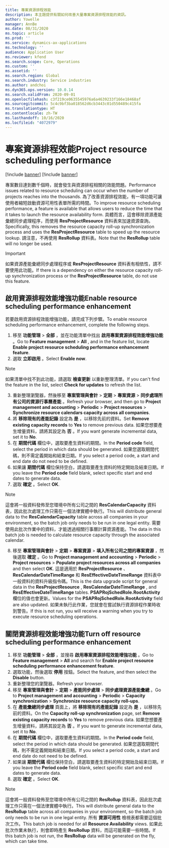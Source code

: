 ```yaml
---
title: 專案資源排程效能
description: 本主題提供有關如何改善大量專案資源排程效能的資訊。
author: Yowelle
manager: AnnBe
ms.date: 08/31/2020
ms.topic: article
ms.prod: ''
ms.service: dynamics-ax-applications
ms.technology: ''
audience: Application User
ms.reviewer: kfend
ms.search.scope: Core, Operations
ms.custom: ''
ms.assetid: ''
ms.search.region: Global
ms.search.industry: Service industries
ms.author: andchoi
ms.dyn365.ops.version: 10.0.14
ms.search.validFrom: 2020-09-01
ms.openlocfilehash: c3f219ce0635545976a6a4639233f166e18468af
ms.sourcegitcommit: 5c4c9bf3ba018562d6cb3443c01d550489c415fa
ms.translationtype: HT
ms.contentlocale: zh-TW
ms.lasthandoff: 10/16/2020
ms.locfileid: "4072979"
---
```

# <a name="project-resource-scheduling-performance"></a><span data-ttu-id="6eb48-103">專案資源排程效能</span><span class="sxs-lookup"><span data-stu-id="6eb48-103">Project resource scheduling performance</span></span>

[!include [banner](../includes/banner.md)]
[!include [banner](../includes/preview-banner.md)]


<span data-ttu-id="6eb48-104">專案數目達到數千個時，就會發生與資源排程相關的效能問題。</span><span class="sxs-lookup"><span data-stu-id="6eb48-104">Performance issues related to resource scheduling can occur when the number of projects reaches into the thousands.</span></span> <span data-ttu-id="6eb48-105">為了改善資源排程效能，有一項功能可讓使用者縮短啟動資源可用性表單所需的時間。</span><span class="sxs-lookup"><span data-stu-id="6eb48-105">To improve resource scheduling performance, a feature is available that allows users to reduce the time that it takes to launch the resource availability form.</span></span> <span data-ttu-id="6eb48-106">具體而言，這會移除資源產能彙總同步處理程序，而使用 **ResProjectResource** 資料表來加速資源查詢。</span><span class="sxs-lookup"><span data-stu-id="6eb48-106">Specifically, this removes the resource capacity roll-up synchronization process and uses the **ResProjectResource** table to speed up the resource lookup.</span></span> <span data-ttu-id="6eb48-107">請注意，不再使用 **ResRollup** 資料表。</span><span class="sxs-lookup"><span data-stu-id="6eb48-107">Note that the **ResRollup** table will no longer be used.</span></span>

> [!IMPORTANT]
> <span data-ttu-id="6eb48-108">如果資源產能彙總同步處理程序或 **ResProjectResource** 資料表有相依性，請不要使用此功能。</span><span class="sxs-lookup"><span data-stu-id="6eb48-108">If there is a dependency on either the resource capacity roll-up synchronization process or the **ResProjectResource** table, do not use this feature.</span></span>

## <a name="enable-resource-scheduling-performance-enhancement"></a><span data-ttu-id="6eb48-109">啟用資源排程效能增強功能</span><span class="sxs-lookup"><span data-stu-id="6eb48-109">Enable resource scheduling performance enhancement</span></span>
<span data-ttu-id="6eb48-110">若要啟用資源排程效能增強功能，請完成下列步驟。</span><span class="sxs-lookup"><span data-stu-id="6eb48-110">To enable resource scheduling performance enhancement, complete the following steps.</span></span>

1. <span data-ttu-id="6eb48-111">移至 **功能管理** > **全部** ，並在功能清單中找出 **啟用專案資源排程效能增強功能** 。</span><span class="sxs-lookup"><span data-stu-id="6eb48-111">Go to **Feature management** > **All** , and in the feature list, locate **Enable project resource scheduling performance enhancement feature**.</span></span>
2. <span data-ttu-id="6eb48-112">選取 **立即啟用** 。</span><span class="sxs-lookup"><span data-stu-id="6eb48-112">Select **Enable now**.</span></span>

> [!NOTE]
> <span data-ttu-id="6eb48-113">如果清單中找不到此功能，請選取 **檢查更新** 以重新整理清單。</span><span class="sxs-lookup"><span data-stu-id="6eb48-113">If you can't find the feature in the list, select **Check for updates** to refresh the list.</span></span>

3. <span data-ttu-id="6eb48-114">重新整理瀏覽器，然後移至 **專案管理與會計** > **定期** > **專案資源** > **同步處理所有公司的資源行事曆產能** 。</span><span class="sxs-lookup"><span data-stu-id="6eb48-114">Refresh your browser, and then go to **Project management and accounting** > **Periodic** > **Project resources** > **Synchronize resource calendars capacity across all companies**.</span></span>
4. <span data-ttu-id="6eb48-115">將 **移除現有的產能記錄** 設定為 **是** ，以移除先前的資料。</span><span class="sxs-lookup"><span data-stu-id="6eb48-115">Set **Remove existing capacity records** to **Yes** to remove previous data.</span></span> <span data-ttu-id="6eb48-116">如果您想要產生增量資料，請將其設定為 **否** 。</span><span class="sxs-lookup"><span data-stu-id="6eb48-116">If you want generate incremental data, set it to **No**.</span></span>
5. <span data-ttu-id="6eb48-117">在 **期間代碼** 欄位中，選取要產生資料的期間。</span><span class="sxs-lookup"><span data-stu-id="6eb48-117">In the **Period code** field, select the period in which data should be generated.</span></span> <span data-ttu-id="6eb48-118">如果您選取期間代碼，則不需定義開始和結束日期。</span><span class="sxs-lookup"><span data-stu-id="6eb48-118">If you select a period code, a start and end date do not need to be defined.</span></span>
6. <span data-ttu-id="6eb48-119">如果讓 **期間代碼** 欄位保持空白，請選取要產生資料的特定開始及結束日期。</span><span class="sxs-lookup"><span data-stu-id="6eb48-119">If you leave the **Period code** field blank, select specific start and end dates to generate data.</span></span>
7. <span data-ttu-id="6eb48-120">選取 **確定** 。</span><span class="sxs-lookup"><span data-stu-id="6eb48-120">Select **OK**.</span></span>

 > [!NOTE]
 > <span data-ttu-id="6eb48-121">這會將一般資料發佈至您環境中所有公司之間的 **ResCalendarCapacity** 資料表，因此批次處理工作只需在一個法律實體中執行。</span><span class="sxs-lookup"><span data-stu-id="6eb48-121">This will distribute general data to the **ResCalendarCapacity** table across all companies in your environment, so the batch job only needs to be run in one legal entity.</span></span> <span data-ttu-id="6eb48-122">需要使用此批次作業中的資料，才能透過相關行事曆計算資源產能。</span><span class="sxs-lookup"><span data-stu-id="6eb48-122">The data in this batch job is needed to calculate resource capacity through the associated calendar.</span></span>

8. <span data-ttu-id="6eb48-123">移至 **專案管理與會計** > **定期** > **專案資源** > **填入所有公司之間的專案資源** ，然後選取 **確定** 。</span><span class="sxs-lookup"><span data-stu-id="6eb48-123">Go to **Project management and accounting** > **Periodic** > **Project resources** > **Populate project resources across all companies** and then select **OK**.</span></span> <span data-ttu-id="6eb48-124">這是適用於 **ResProjectResource** 、 **ResCalendarDateTimeRange** 和 **ResEffectiveDateTimeRange** 資料表中一般資料的資料升級指令碼。</span><span class="sxs-lookup"><span data-stu-id="6eb48-124">This is the data upgrade script for general data in the **ResProjectResource** , **ResCalendarDateTimeRange** , and **ResEffectiveDateTimeRange** tables.</span></span> <span data-ttu-id="6eb48-125">**PSAPRojSchedRole.RootActivity** 欄位的值也會更新。</span><span class="sxs-lookup"><span data-stu-id="6eb48-125">Values for the **PSAPRojSchedRole.RootActivity** field are also updated.</span></span> <span data-ttu-id="6eb48-126">如果未執行此作業，您就會在嘗試執行資源排程作業時收到警告。</span><span class="sxs-lookup"><span data-stu-id="6eb48-126">If this is not run, you will receive a warning when you try to execute resource scheduling operations.</span></span>
 
## <a name="turn-off-resource-scheduling-performance-enhancement"></a><span data-ttu-id="6eb48-127">關閉資源排程效能增強功能</span><span class="sxs-lookup"><span data-stu-id="6eb48-127">Turn off resource scheduling performance enhancement</span></span>

1. <span data-ttu-id="6eb48-128">移至 **功能管理** > **全部** ，並搜尋 **啟用專案資源排程效能增強功能** 。</span><span class="sxs-lookup"><span data-stu-id="6eb48-128">Go to **Feature management** > **All**  and search for **Enable project resource scheduling performance enhancement feature**.</span></span>
2. <span data-ttu-id="6eb48-129">選取功能，然後選取 **停用** 按鈕。</span><span class="sxs-lookup"><span data-stu-id="6eb48-129">Select the feature, and then select the **Disable** button.</span></span>
3. <span data-ttu-id="6eb48-130">重新整理您的瀏覽器。</span><span class="sxs-lookup"><span data-stu-id="6eb48-130">Refresh your browser.</span></span>
4. <span data-ttu-id="6eb48-131">移至 **專案管理與會計** > **定期** > **產能同步處理** > **同步處理資源產能彙總** 。</span><span class="sxs-lookup"><span data-stu-id="6eb48-131">Go to **Project management and accounting** > **Periodic** > **Capacity synchronization** > **Synchronize resource capacity roll-ups**.</span></span>
5. <span data-ttu-id="6eb48-132">在 **產能彙總同步處理** 頁面上，將 **移除現有的產能記錄** 設定為 **是** ，以移除先前的資料。</span><span class="sxs-lookup"><span data-stu-id="6eb48-132">On the **Capacity roll-up synchronization** page, set **Remove existing capacity records** to **Yes** to remove previous data.</span></span> <span data-ttu-id="6eb48-133">如果您想要產生增量資料，請將其設定為 **否** 。</span><span class="sxs-lookup"><span data-stu-id="6eb48-133">If you want to generate incremental data, set it to **No**.</span></span>
6. <span data-ttu-id="6eb48-134">在 **期間代碼** 欄位中，選取要產生資料的期間。</span><span class="sxs-lookup"><span data-stu-id="6eb48-134">In the **Period code** field, select the period in which data should be generated.</span></span> <span data-ttu-id="6eb48-135">如果您選取期間代碼，則不需定義開始和結束日期。</span><span class="sxs-lookup"><span data-stu-id="6eb48-135">If you select a period code, a start and end date do not need to be defined.</span></span>
7. <span data-ttu-id="6eb48-136">如果讓 **期間代碼** 欄位保持空白，請選取要產生資料的特定開始及結束日期。</span><span class="sxs-lookup"><span data-stu-id="6eb48-136">If you leave the **Period code** field blank, select specific start and end dates to generate data.</span></span>
8. <span data-ttu-id="6eb48-137">選取 **確定** 。</span><span class="sxs-lookup"><span data-stu-id="6eb48-137">Select **OK**.</span></span>

> [!NOTE]
> <span data-ttu-id="6eb48-138">這會將一般資料發佈至您環境中所有公司之間的 **ResRollup** 資料表，因此批次處理工作只需在一個法律實體中執行。</span><span class="sxs-lookup"><span data-stu-id="6eb48-138">This will distribute general data to the **ResRollup** table across all companies in your environment, so the batch job only needs to be run in one legal entity.</span></span> <span data-ttu-id="6eb48-139">所有 **資源可用性** 檢視表都需要這個批次工作。</span><span class="sxs-lookup"><span data-stu-id="6eb48-139">This batch job is needed for all **Resource Availability** views.</span></span> <span data-ttu-id="6eb48-140">如果此批次作業未執行，則會即時產生 **ResRollup** 資料，而這可能需要一些時間。</span><span class="sxs-lookup"><span data-stu-id="6eb48-140">If this batch job is not run, the **ResRollup** data will be generated on the fly, which can take time.</span></span>
